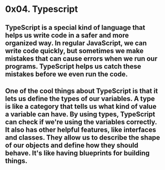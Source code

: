 # 0x04. Typescript

##  TypeScript is a special kind of language that helps us write code in a safer and more organized way. In regular JavaScript, we can write code quickly, but sometimes we make mistakes that can cause errors when we run our programs. TypeScript helps us catch these mistakes before we even run the code.

## One of the cool things about TypeScript is that it lets us define the types of our variables. A type is like a category that tells us what kind of value a variable can have. By using types, TypeScript can check if we're using the variables correctly. It also has other helpful features, like interfaces and classes. They allow us to describe the shape of our objects and define how they should behave. It's like having blueprints for building things.
